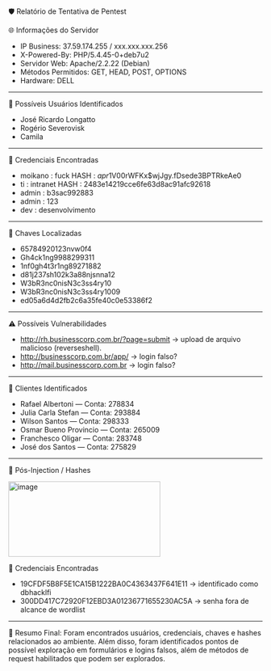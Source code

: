 🛡️ Relatório de Tentativa de Pentest

🌐 Informações do Servidor

-   IP Business: 37.59.174.255 / xxx.xxx.xxx.256
-   X-Powered-By: PHP/5.4.45-0+deb7u2
-   Servidor Web: Apache/2.2.22 (Debian)
-   Métodos Permitidos: GET, HEAD, POST, OPTIONS
-   Hardware: DELL

------------------------------------------------------------------------

👤 Possíveis Usuários Identificados

-   José Ricardo Longatto
-   Rogério Severovisk
-   Camila

------------------------------------------------------------------------

🔑 Credenciais Encontradas

-   moikano : fuck               HASH : $apr1$V00rWFKx$wjJgy.fDsede3BPTRkeAe0
-   ti : intranet                HASH : 2483e14219cce6fe63d8ac91afc92618
-   admin : b3sac992883        
-   admin : 123
-   dev : desenvolvimento

------------------------------------------------------------------------

🔐 Chaves Localizadas

-   65784920123nvw0f4
-   Gh4ck1ng9988299311
-   1nf0gh4t3r1ng89271882
-   d81j237sh102k3a88njsnna12
-   W3bR3nc0nisN3c3ss4ry10
-   W3bR3nc0nisN3c3ss4ry1009
-   ed05a6d4d2fb2c6a35fe40c0e53386f2

------------------------------------------------------------------------

⚠️ Possíveis Vulnerabilidades

-   http://rh.businesscorp.com.br/?page=submit → upload de arquivo
    malicioso (reverseshell).
-   http://businesscorp.com.br/app/ → login falso?
-   http://mail.businesscorp.com.br → login falso?

------------------------------------------------------------------------

👥 Clientes Identificados

-   Rafael Albertoni — Conta: 278834
-   Julia Carla Stefan — Conta: 293884
-   Wilson Santos — Conta: 298333
-   Osmar Bueno Provincio — Conta: 265009
-   Franchesco Oligar — Conta: 283748
-   José dos Santos — Conta: 275829

------------------------------------------------------------------------

💉 Pós-Injection / Hashes

<img width="301" height="149" alt="image" src="https://github.com/user-attachments/assets/c939202d-d309-40ba-8fd5-e936360ceefa" />

🔑 Credenciais Encontradas

-   19CFDF5B8F5E1CA15B1222BA0C4363437F641E11 → identificado como
    dbhacklfi
-   300DD417C72920F12EBD3A01236771655230AC5A → senha fora de alcance de
    wordlist

------------------------------------------------------------------------

📌 Resumo Final: Foram encontrados usuários, credenciais, chaves e
hashes relacionados ao ambiente. Além disso, foram identificados pontos
de possível exploração em formulários e logins falsos, além de métodos
de request habilitados que podem ser explorados.
